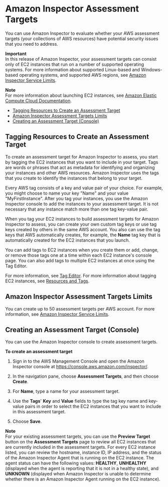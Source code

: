 # Amazon Inspector Assessment Targets<a name="inspector_applications"></a>

You can use Amazon Inspector to evaluate whether your AWS assessment targets \(your collections of AWS resources\) have potential security issues that you need to address\. 

**Important**  
In this release of Amazon Inspector, your assessment targets can consist only of EC2 instances that run on a number of supported operating systems\. For more information about supported Linux\-based and Windows\-based operating systems, and supported AWS regions, see [Amazon Inspector Service Limits](inspector_limits.md)\. 

**Note**  
For more information about launching EC2 instances, see [ Amazon Elastic Compute Cloud Documentation](https://aws.amazon.com/documentation/ec2/)\. 


+ [Tagging Resources to Create an Assessment Target](#tagging)
+ [Amazon Inspector Assessment Targets Limits](#inspector-application-limits)
+ [Creating an Assessment Target \(Console\)](#create_application_via_console)

## Tagging Resources to Create an Assessment Target<a name="tagging"></a>

To create an assessment target for Amazon Inspector to assess, you start by tagging the EC2 instances that you want to include in your target\. Tags are words or phrases that act as metadata for identifying and organizing your instances and other AWS resources\. Amazon Inspector uses the tags that you create to identify the instances that belong to your target\. 

Every AWS tag consists of a key and value pair of your choice\. For example, you might choose to name your key "Name" and your value "MyFirstInstance"\. After you tag your instances, you use the Amazon Inspector console to add the instances to your assessment target\. It is not necessary that any instance match more than one tag key\-value pair\.

When you tag your EC2 instances to build assessment targets for Amazon Inspector to assess, you can create your own custom tag keys or use tag keys created by others in the same AWS account\. You also can use the tag keys that AWS automatically creates, for example, the **Name** tag key that is automatically created for the EC2 instances that you launch\.

You can add tags to EC2 instances when you create them or add, change, or remove those tags one at a time within each EC2 instance's console page\. You can also add tags to multiple EC2 instances at once using the Tag Editor\.

For more information, see [ Tag Editor](http://docs.aws.amazon.com/awsconsolehelpdocs/latest/gsg/tag-editor.html)\. For more information about tagging EC2 instances, see [Resources and Tags](http://docs.aws.amazon.com/AWSEC2/latest/UserGuide/EC2_Resources.html)\.

## Amazon Inspector Assessment Targets Limits<a name="inspector-application-limits"></a>

You can create up to 50 assessment targets per AWS account\. For more information, see [Amazon Inspector Service Limits](inspector_limits.md)\. 

## Creating an Assessment Target \(Console\)<a name="create_application_via_console"></a>

 You can use the Amazon Inspector console to create assessment targets\.

**To create an assessment target**

1. Sign in to the AWS Management Console and open the Amazon Inspector console at [https://console\.aws\.amazon\.com/inspector/](https://console.aws.amazon.com/inspector/)\.

1. In the navigation pane, choose **Assessment Targets**, and then choose **Create**\.

1. For **Name**, type a name for your assessment target\.

1. Use the **Tags**' **Key** and **Value** fields to type the tag key name and key\-value pairs in order to select the EC2 instances that you want to include in this assessment target\.

1. Choose **Save**\.

**Note**  
For your existing assessment targets, you can use the **Preview Target** button on the **Assessment Targets** page to review all EC2 instances that are currently included in the assessment targets\. For every EC2 instance listed, you can review the hostname, instance ID, IP address, and the status of the Amazon Inspector Agent that is running on the EC2 instance\. The agent status can have the following values: **HEALTHY**, **UNHEALTHY** \(displayed when the agent is reporting that it is not in a healthy state\), and **UNKNOWN** \(displayed when Amazon Inspector is unable to determine whether there is an Amazon Inspector Agent running on the EC2 instance\)\. 